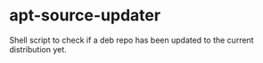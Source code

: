 # apt-source-updater
Shell script to check if a deb repo has been updated to the current distribution yet.
